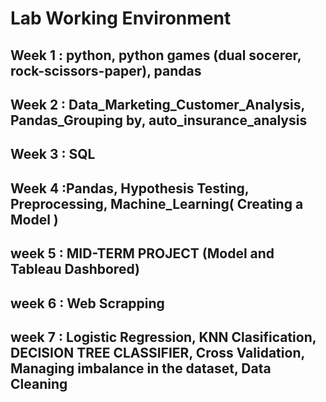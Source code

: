 # Lab Working Environment

## Week 1 : python, python games (dual socerer, rock-scissors-paper), pandas

## Week 2 : Data_Marketing_Customer_Analysis, Pandas_Grouping by, auto_insurance_analysis

## Week 3 : SQL

## Week 4 :Pandas, Hypothesis Testing, Preprocessing, Machine_Learning( Creating a Model )

## week 5 : MID-TERM PROJECT (Model and Tableau Dashbored)

## week 6 : Web Scrapping

## week 7 : Logistic Regression, KNN Clasification, DECISION TREE CLASSIFIER, Cross Validation, Managing imbalance in the dataset, Data Cleaning
